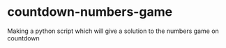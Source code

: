 # countdown-numbers-game
Making a python script which will give a solution to the numbers game on countdown
